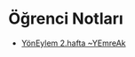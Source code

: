 # Öğrenci Notları

<!--Index-->

- [YönEylem 2.hafta ~YEmreAk](./%C3%96%C4%9Frenci%20Notlar%C4%B1/Y%C3%B6nEylem%202.hafta%20~YEmreAk.pdf)

<!--Index-->

